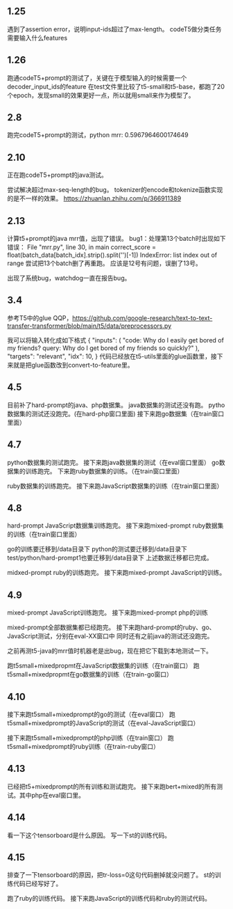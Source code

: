 ## 1.25 
遇到了assertion error，说明input-ids超过了max-length。
codeT5做分类任务需要输入什么features

## 1.26
跑通codeT5+prompt的测试了，关键在于模型输入的时候需要一个decoder_input_ids的feature
在test文件里比较了t5-small和t5-base，都跑了20个epoch，发现small的效果更好一点，所以就用small来作为模型了。

## 2.8
跑完codeT5+prompt的测试，python mrr: 0.5967964600174649

## 2.10
正在跑codeT5+prompt的java测试。

尝试解决超过max-seq-length的bug。
tokenizer的encode和tokenize函数实现的是不一样的效果。
https://zhuanlan.zhihu.com/p/366911389

## 2.13
计算t5+prompt的java mrr值，出现了错误。
bug1：处理第13个batch时出现如下错误：
  File "mrr.py", line 30, in main
    correct_score = float(batch_data[batch_idx].strip().split('<CODESPLIT>')[-1])
IndexError: list index out of range
尝试把13个batch删了再重跑。
应该是12号有问题，误删了13号。

出现了系统bug，watchdog一直在报告bug。


## 3.4
参考T5中的glue QQP，https://github.com/google-research/text-to-text-transfer-transformer/blob/main/t5/data/preprocessors.py

我可以将输入转化成如下格式
{
       "inputs": (
           "code: Why do I easily get bored of my friends? query: Why do I get bored of my friends so quickly?"
       ),
       "targets": "relevant",
      "idx": 10,
}
代码已经放在t5-utils里面的glue函数里，接下来就是把glue函数改到convert-to-feature里。


## 4.5
目前补了hard-prompt的java、php数据集。
java数据集的测试还没有跑。
pytho数据集的测试还没跑完。(在hard-php窗口里面)
接下来跑go数据集（在train窗口里面）

## 4.7
python数据集的测试跑完。
接下来跑java数据集的测试（在eval窗口里面）
go数据集的训练跑完。
下来跑ruby数据集的训练。（在train窗口里面）

ruby数据集的训练跑完。
接下来跑JavaScript数据集的训练（在train窗口里面）

## 4.8
hard-prompt JavaScript数据集训练跑完。
接下来跑mixed-prompt ruby数据集的训练（在train窗口里面）

go的训练要迁移到/data目录下
python的测试要迁移到/data目录下
test/python/hard-prompt1也要迁移到/data目录下
上述数据迁移都已完成。

midxed-prompt ruby的训练跑完。
接下来跑mixed-prompt JavaScript的训练。


## 4.9
mixed-prompt JavaScript训练跑完。
接下来跑mixed-prompt php的训练

mixed-prompt全部数据集都已经跑完。
接下来跑hard-prompt的ruby、go、JavaScript测试，分别在eval-XX窗口中
同时还有之前java的测试还没跑完。

之前再测t5-java的mrr值时机器老是出bug，现在把它下载到本地测试一下。

跑t5small+mixedpropmt在JavaScript数据集的训练（在train窗口）
跑t5small+mixedpropmt在go数据集的训练（在train-go窗口）

## 4.10
接下来跑t5small+mixedprompt的go的测试（在eval窗口）
跑t5small+mixedprompt的JavaScript的测试（在eval-JavaScript窗口）

接下来跑t5small+mixedprompt的php训练（在train窗口）
跑t5small+mixedprompt的ruby训练（在train-ruby窗口）

## 4.13
已经把t5+mixedprompt的所有训练和测试跑完。
接下来跑bert+mixed的所有测试。其中php在eval窗口里。

## 4.14
看一下这个tensorboard是什么原因。
写一下st的训练代码。

## 4.15
排查了一下tensorboard的原因，把tr-loss=0这句代码删掉就没问题了。
st的训练代码已经写好了。

跑了ruby的训练代码。
接下来跑JavaScript的训练代码和ruby的测试代码。